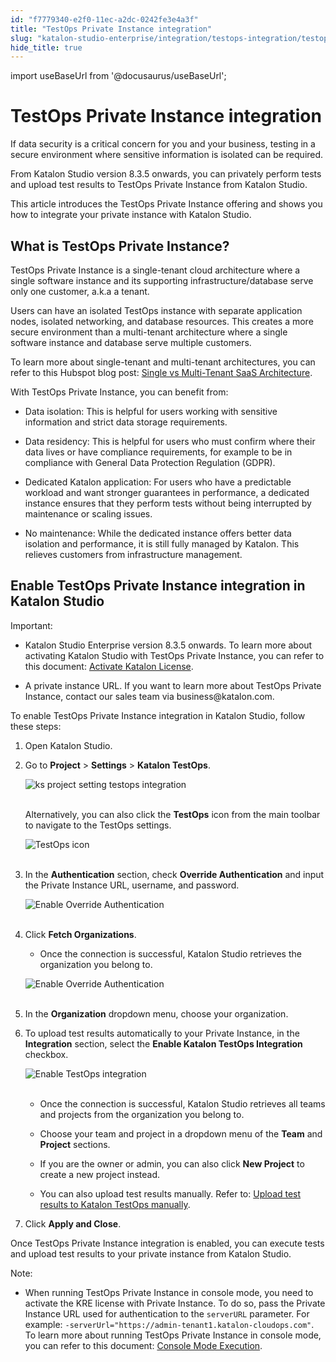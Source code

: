 ```yaml
---
id: "f7779340-e2f0-11ec-a2dc-0242fe3e4a3f"
title: "TestOps Private Instance integration"
slug: "katalon-studio-enterprise/integration/testops-integration/testops-private-instance-integration"
hide_title: true
---
```

import useBaseUrl from '@docusaurus/useBaseUrl';


# <a id="id" class="anchor_top_offset"/><a id="ariaid-title1" class="anchor_top_offset"/>TestOps Private Instance integration

<p xmlns="http://www.w3.org/1999/xhtml" className="p">If data security is a critical concern for you and your business, testing in a secure environment where sensitive information is isolated can be required.</p> 
<p xmlns="http://www.w3.org/1999/xhtml" className="p">From Katalon Studio version 8.3.5 onwards, you can privately perform tests and upload test results to TestOps Private Instance from Katalon Studio.</p> 
<p xmlns="http://www.w3.org/1999/xhtml" className="p">This article introduces the TestOps Private Instance offering and shows you how to integrate your private instance with Katalon Studio.</p> 
    

## <a id="id_1" class="anchor_top_offset"/>What is TestOps Private Instance?

    
      
<p xmlns="http://www.w3.org/1999/xhtml" className="p">TestOps Private Instance is a single-tenant cloud architecture   where a single software instance and its supporting   infrastructure/database serve only one customer, a.k.a a   tenant.</p> 
      
<p xmlns="http://www.w3.org/1999/xhtml" className="p">Users can have an isolated TestOps instance with separate   application nodes, isolated networking, and database resources.   This creates a more secure environment than a multi-tenant   architecture where a single software instance and database serve   multiple customers.</p> 
      
<p xmlns="http://www.w3.org/1999/xhtml" className="p">To learn more about single-tenant and multi-tenant   architectures, you can refer to this Hubspot blog post: <a className="xref j-external-link" href="https://blog.hubspot.com/service/single-vs-multi-tenant-saas" target="_blank">Single     vs Multi-Tenant SaaS Architecture</a>.</p> 
      
<p xmlns="http://www.w3.org/1999/xhtml" className="p">With TestOps Private Instance, you can benefit from:</p> 
      
<ul xmlns="http://www.w3.org/1999/xhtml" className="ul">   <li className="li">     <p className="p">Data isolation: This is helpful for users working with sensitive       information and strict data storage requirements.</p>   </li>   <li className="li">     <p className="p">Data residency: This is helpful for users who must confirm where       their data lives or have compliance requirements, for example to be       in compliance with General Data Protection Regulation (GDPR).</p>   </li>   <li className="li">     <p className="p">Dedicated Katalon application: For users who have a predictable       workload and want stronger guarantees in performance, a dedicated       instance ensures that they perform tests without being interrupted       by maintenance or scaling issues.</p>   </li>   <li className="li">     <p className="p">No maintenance: While the dedicated instance offers better data       isolation and performance, it is still fully managed by Katalon.       This relieves customers from infrastructure management.</p>   </li> </ul> 
    
  

## <a id="id_2" class="anchor_top_offset"/>Enable TestOps Private Instance integration in Katalon         Studio

<div xmlns="http://www.w3.org/1999/xhtml" className="note important note_important"><span className="note__title">Important:</span> <ul className="ul"><li className="li"><p className="p">Katalon Studio Enterprise version 8.3.5 onwards.
        To learn more about activating Katalon Studio with TestOps Private
        Instance, you can refer to this document: <a className="xref" href="/docs/legacy/products-and-licenses/katalon-studio-enterprise-and-runtime-engine-licenses/activate-katalon-license#id_6">Activate
          Katalon License</a>.</p></li><li className="li"><p className="p">A private instance URL. If you want to learn
        more about TestOps Private Instance, contact our sales team via
        business@katalon.com.</p></li></ul>
</div>
<p xmlns="http://www.w3.org/1999/xhtml" className="p">To enable TestOps Private Instance integration in Katalon   Studio, follow these steps:</p> 
<ol xmlns="http://www.w3.org/1999/xhtml" className="ol"><li className="li">     <p className="p">Open Katalon Studio.</p>   </li><li className="li">     <p className="p">Go to <strong className="ph b">Project</strong> &gt; <strong className="ph b">Settings</strong>       &gt; <strong className="ph b">Katalon TestOps</strong>.</p>     <p className="p">       <img className="image" src={useBaseUrl("https://github.com/katalon-studio/docs-images/raw/master/katalon-studio/docs/testops-private-instance/KS-8.3.5-Open-TestOps-project-settings.png")} alt="ks project setting testops integration" /><br /><br />     </p>     <p className="p">Alternatively, you can also click the <strong className="ph b">TestOps</strong>       icon from the main toolbar to navigate to the TestOps settings.</p>     <p className="p">       <img className="image" src={useBaseUrl("https://github.com/katalon-studio/docs-images/raw/master/katalon-studio/docs/testops-private-instance/KS-8.3.5-TestOps-icon.png")} width={500} alt="TestOps icon" /><br /><br />     </p>   </li><li className="li">     <p className="p">In the <strong className="ph b">Authentication</strong> section, check       <strong className="ph b">Override Authentication</strong> and input the Private       Instance URL, username, and password.</p>     <p className="p">       <img className="image" src={useBaseUrl("https://github.com/katalon-studio/docs-images/raw/master/katalon-studio/docs/testops-private-instance/KS-8.3.5-Override-authentication.png")} alt="Enable Override Authentication" /><br /><br />     </p>   </li><li className="li">     <p className="p">Click <strong className="ph b">Fetch Organizations</strong>.</p>     <ul className="ul"><li className="li">Once the connection is successful, Katalon Studio retrieves the         organization you belong to.</li></ul>     <p className="p">       <img className="image" src={useBaseUrl("https://github.com/katalon-studio/docs-images/raw/master/katalon-studio/docs/testops-private-instance/KS-8.3.5-Successful-override-.png")} alt="Enable Override Authentication" /><br /><br />     </p>   </li><li className="li">     <p className="p">In the <strong className="ph b">Organization</strong> dropdown menu, choose your       organization.</p>   </li><li className="li">     <p className="p">To upload test results automatically to your Private Instance,       in the <strong className="ph b">Integration</strong> section, select the       <strong className="ph b">Enable Katalon TestOps Integration</strong> checkbox.</p>     <p className="p">       <img className="image" src={useBaseUrl("https://github.com/katalon-studio/docs-images/raw/master/katalon-studio/docs/testops-private-instance/KS-8.3.5-Enable-TestOps-integration.png")} width={500} alt="Enable TestOps integration" /><br /><br />     </p>     <ul className="ul"><li className="li">         <p className="p">Once the connection is successful, Katalon Studio retrieves all           teams and projects from the organization you belong to.</p>       </li><li className="li">         <p className="p">Choose your team and project in a dropdown menu of the           <strong className="ph b">Team</strong> and <strong className="ph b">Project</strong> sections.</p>       </li><li className="li">         <p className="p">If you are the owner or admin, you can also click <strong className="ph b">New             Project</strong> to create a new project instead.</p>       </li><li className="li">         <p className="p">You can also upload test results manually. Refer to: <a className="xref" href="/docs/legacy/katalon-studio-enterprise/integration/testops-integration/upload-test-results-to-katalon-testops-from-katalon-studio#id_3">Upload             test results to Katalon TestOps manually</a>.</p>       </li></ul>   </li><li className="li">     <p className="p">Click <strong className="ph b">Apply and Close</strong>.</p>   </li></ol> 
<p xmlns="http://www.w3.org/1999/xhtml" className="p">Once TestOps Private Instance integration is enabled, you can   execute tests and upload test results to your private instance from   Katalon Studio.</p> 
<div xmlns="http://www.w3.org/1999/xhtml" className="note note note_note"><span className="note__title">Note:</span> <ul className="ul"><li className="li">When running TestOps Private Instance in console mode, you need to activate the KRE license with Private Instance. To do so, pass the Private Instance URL used for authentication to the <code className="ph codeph">serverURL</code> parameter. For example: <code className="ph codeph">-serverUrl="https://admin-tenant1.katalon-cloudops.com"</code>. To learn more about running TestOps Private Instance in console mode, you can refer to this document: <a className="xref" href="/docs/legacy/katalon-runtime-engine/command-syntax-command-lineconsole-mode-execution#concept-1437">Console Mode Execution</a>.</li></ul></div>
